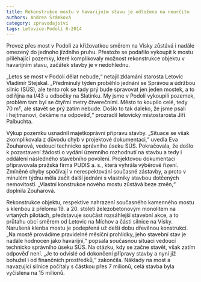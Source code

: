 ```yaml
---
title: Rekonstrukce mostu v havarijním stavu je odložena na neurčito
authors: Andrea Šrámková
category: zpravodajství
tags: Letovice-Podolí 6-2014
---
```


Provoz přes most v Podolí za křižovatkou směrem na Vísky zůstává i nadále omezený do jednoho jízdního pruhu. Přestože se podařilo vykoupit k mostu přiléhající pozemky, které komplikovaly možnost rekonstrukce objektu v havarijním stavu, začátek stavby je v nedohlednu.

„Letos se most v Podolí dělat nebude,“ netajil zklamání starosta Letovic Vladimír Stejskal. „Předminulý týden proběhlo jednání se Správou a údržbou silnic (SÚS), ale tento rok se tady prý bude spravovat jen jeden mostek, a to od října na I/43 u odbočky na Slatinku. My jsme v Podolí vykoupili pozemek, problém tam byl se čtyřmi metry čtverečními. Město to koupilo celé, tedy 70 m², ale stavět se prý zatím nebude. Došlo to tak daleko, že jsme psali i hejtmanovi, čekáme na odpověď,“ prozradil letovický místostarosta Jiří Palbuchta.

Výkup pozemku usnadnil majetkoprávní přípravu stavby. „Situace se však zkomplikovala z důvodu chyb v projektové dokumentaci,“ uvedla Eva Zouharová, vedoucí technicko správního úseku SÚS. 
Pokračovala, že došlo k pozastavení žádosti o vydání územního rozhodnutí na stavbu a tedy i oddálení následného stavebního povolení. Projektovou dokumentaci připravovala pražská firma PUDIS a. s., která vyhrála výběrové řízení. Zmíněné chyby spočívají v nerespektování současné zástavby, a proto v minulém týdnu měla začít další jednání s vlastníky stavbou dotčených nemovitostí. „Vlastní konstrukce nového mostu zůstává beze změn,“ doplnila Zouharová.

Rekonstrukce objektu, respektive nahrazení současného kamenného mostu s klenbou z přelomu 19. a 20. století železobetonovým monolitem na vrtaných pilotách, představuje součást rozsáhlejší stavební akce, a to průtahu obcí směrem od Letovic na Míchov a části silnice na Vísky. Narušená klenba mostu je podepřená už delší dobu dřevěnou konstrukcí. „Na mostě provádíme pravidelné měsíční prohlídky, jeho stavební stav je nadále hodnocen jako havarijní,“ popsala současnou situaci vedoucí technicko správního úseku SÚS. Na otázku, kdy se začne stavět, však zatím odpověď není. „Je to odvislé od dokončení přípravy stavby a nyní již bohužel i od finančních prostředků,“ zakončila. Náklady na most a navazující silnice počítaly s částkou přes 7 milionů, celá stavba byla vyčíslena na 15 milionů.